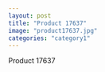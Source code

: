 ```yaml
---
layout: post
title: "Product 17637"
image: "product17637.jpg"
categories: "category1"
---
```

Product 17637
